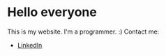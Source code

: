 # Hello everyone
This is my website.
I'm a programmer.
:)
Contact me:
- [LinkedIn](https://www.linkedin.com/in/baloochyb/)

